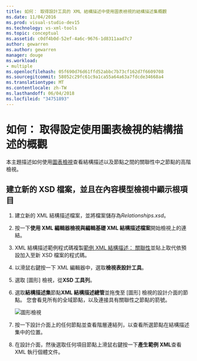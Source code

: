 ```yaml
---
title: 如何： 取得設計工具的 XML 結構描述中使用圖表檢視的結構描述集概觀
ms.date: 11/04/2016
ms.prod: visual-studio-dev15
ms.technology: vs-xml-tools
ms.topic: conceptual
ms.assetid: c0df4b0d-52ef-4a6c-9676-1d8311aad7c7
author: gewarren
ms.author: gewarren
manager: douge
ms.workload:
- multiple
ms.openlocfilehash: 05f690d76d61ffd52abbc7b73cf162d7f6609708
ms.sourcegitcommit: 58052c29fc61c9a1ca55a64a63a7fdcde34668a4
ms.translationtype: MT
ms.contentlocale: zh-TW
ms.lasthandoff: 06/04/2018
ms.locfileid: "34751893"
---
```

# <a name="how-to-get-an-overview-of-a-schema-set-using-the-graph-view"></a>如何： 取得設定使用圖表檢視的結構描述的概觀

本主題描述如何使用[圖表檢視](../xml-tools/graph-view.md)查看結構描述以及節點之間的關聯性中之節點的高階檢視。

## <a name="to-create-a-new-xsd-file-and-display-the-root-element-in-the-content-model-view"></a>建立新的 XSD 檔案，並且在內容模型檢視中顯示根項目

1.  建立新的 XML 結構描述檔案，並將檔案儲存為*Relationships.xsd*。

2.  按一下**使用 XML 編輯器檢視與編輯基礎 XML 結構描述檔案**開始檢視上的連結。

3.  XML 結構描述範例程式碼複製[範例 XML 結構描述： 關聯性](../xml-tools/sample-xsd-file-relationships.md)並貼上取代依預設加入至新 XSD 檔案的程式碼。

4.  以滑鼠右鍵按一下 XML 編輯器中，選取**檢視表設計工具**。

5.  選取 [圖形] 檢視，從**XSD 工具列**。

6.  選取**結構描述集**節點**XML 結構描述總管**並拖曳至 [圖形] 檢視的設計介面的節點。 您會看見所有的全域節點，以及連接具有關聯性之節點的箭號。

     ![圖形檢視](../xml-tools/media/relationshipingraphview.gif)

7.  按一下設計介面上的任何節點並查看階層連結列，以查看所選節點在結構描述集中的位置。

8.  在設計介面，然後選取任何項目節點上滑鼠右鍵按一下**產生範例 XML**查看 XML 執行個體文件。